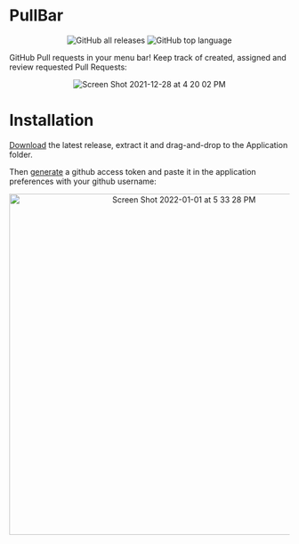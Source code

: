 # PullBar

<p align="center">
  <img alt="GitHub all releases" src="https://img.shields.io/github/downloads/menubar-apps/pullbar/total">
  <img alt="GitHub top language" src="https://img.shields.io/github/languages/top/menubar-apps/pullbar">
</p>

GitHub Pull requests in your menu bar! Keep track of created, assigned and review requested Pull Requests:

<p align="center">
  <img src="https://user-images.githubusercontent.com/9363150/147607879-e7330315-efaa-42e2-b74c-dd28b8b52253.png" alt="Screen Shot 2021-12-28 at 4 20 02 PM" style="max-width: 100%;">
  </p>

# Installation

[Download](https://github.com/menubar-apps/PullBar/releases/latest/download/pullBar.zip) the latest release, extract it and drag-and-drop to the Application folder.

Then [generate](https://github.com/settings/tokens/new?scopes=repo) a github access token and paste it in the application preferences with your github username:

<p align="center">
  <img width="612" alt="Screen Shot 2022-01-01 at 5 33 28 PM" src="https://user-images.githubusercontent.com/9363150/147861494-c3803e40-309f-4b5b-8098-51c7d747db52.png">
</p>

